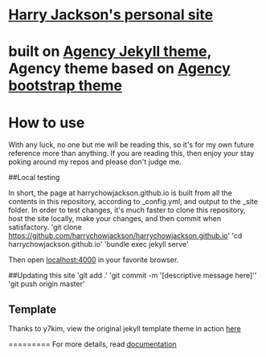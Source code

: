 # [Harry Jackson's personal site](https://harrychowjackson.github.io)
built on [Agency Jekyll theme](https://github.com/y7kim/agency-jekyll-theme), Agency theme based on [Agency bootstrap theme ](https://startbootstrap.com/template-overviews/agency/)
====================

# How to use
With any luck, no one but me will be reading this, so it's for my own future reference more than anything. If you are reading this, then enjoy your stay poking around my repos and please don't judge me.

##Local testing

In short, the page at harrychowjackson.github.io is built from all the contents in this repository, according to _config.yml, and output to the _site folder. In order to test changes, it's much faster to clone this repository, host the site locally, make your changes, and then commit when satisfactory. 
'git clone https://github.com/harrychowjackson/harrychowjackson.github.io'
'cd harrychowjackson.github.io'
'bundle exec jekyll serve'

Then open [localhost:4000](localhost:4000) in your favorite browser.

##Updating this site
'git add .'
'git commit -m \'\[descriptive message here\]\''
'git push origin master'

## Template
Thanks to y7kim, view the original jekyll template theme in action [here](https://y7kim.github.io/agency-jekyll-theme)

=========
For more details, read [documentation](http://jekyllrb.com/)
